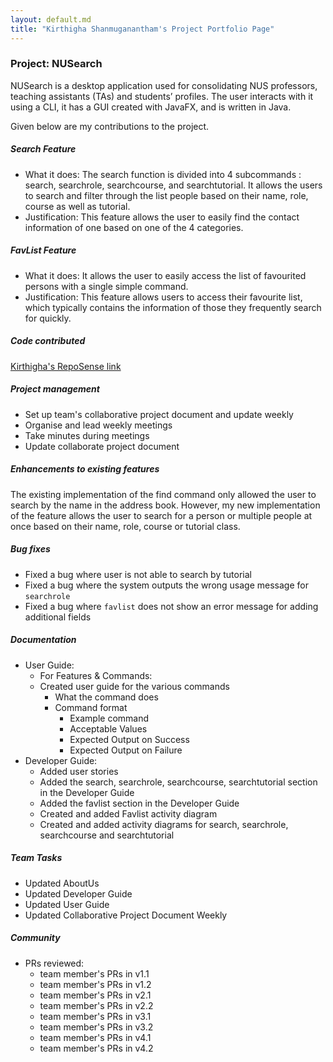 ```yaml
---
layout: default.md
title: "Kirthigha Shanmuganantham's Project Portfolio Page"
---
```


### Project: NUSearch

NUSearch is a desktop application used for consolidating NUS professors, teaching assistants (TAs) and students’ profiles. The user interacts with it using a CLI, it has a GUI created with JavaFX, and is written in Java.

Given below are my contributions to the project.

##### Search Feature
* What it does: The search function is divided into 4 subcommands : search, searchrole, searchcourse, 
and searchtutorial. It allows the users to search and filter through the list people based on their 
name, role, course as well as tutorial.  
* Justification: This feature allows the user to easily find the contact information of one based on 
one of the 4 categories. 

##### FavList Feature
* What it does: It allows the user to easily access the list of favourited persons with a single simple 
command. 
* Justification: This feature allows users to access their favourite list, which typically contains 
the information of those they frequently search for quickly. 

##### Code contributed
[Kirthigha's RepoSense link](https://nus-cs2103-ay2324s1.github.io/tp-dashboard/?search=kayabuttertoastt&breakdown=true)

##### Project management
* Set up team's collaborative project document and update weekly
* Organise and lead weekly meetings
* Take minutes during meetings
* Update collaborate project document

##### Enhancements to existing features
The existing implementation of the find command only allowed the user to search by the name in 
the address book. However, my new implementation of the feature allows the user to search for a person
or multiple people at once based on their name, role, course or tutorial class. 

##### Bug fixes
* Fixed a bug where user is not able to search by tutorial 
* Fixed a bug where the system outputs the wrong usage message for `searchrole`
* Fixed a bug where `favlist` does not show an error message for adding additional fields

##### Documentation
* User Guide:
  * For Features & Commands:
  * Created user guide for the various commands
    * What the command does
    * Command format
      * Example command
      * Acceptable Values
      * Expected Output on Success
      * Expected Output on Failure
* Developer Guide:
  * Added user stories
  * Added the search, searchrole, searchcourse, searchtutorial section in the Developer Guide
  * Added the favlist section in the Developer Guide
  * Created and added Favlist activity diagram 
  * Created and added activity diagrams for search, searchrole, searchcourse and searchtutorial

##### Team Tasks
* Updated AboutUs
* Updated Developer Guide
* Updated User Guide
* Updated Collaborative Project Document Weekly

##### Community
* PRs reviewed:
  * team member's PRs in v1.1
  * team member's PRs in v1.2
  * team member's PRs in v2.1
  * team member's PRs in v2.2
  * team member's PRs in v3.1
  * team member's PRs in v3.2
  * team member's PRs in v4.1
  * team member's PRs in v4.2

